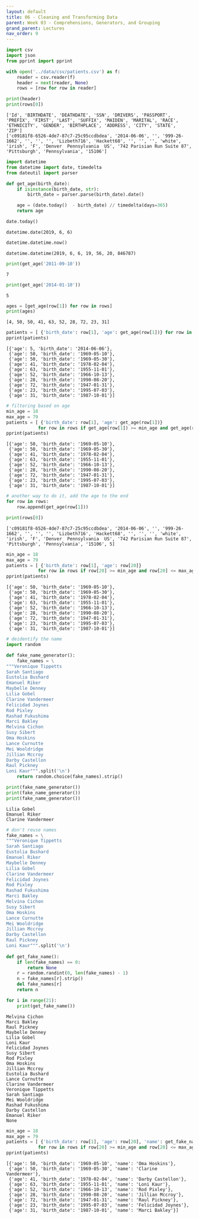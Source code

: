 ```yaml
---
layout: default
title: 06 - Cleaning and Transforming Data
parent: Week 03 - Comprehensions, Generators, and Grouping
grand_parent: Lectures
nav_order: 9
---
```



```python
import csv
import json
from pprint import pprint
```


```python
with open('../data/csv/patients.csv') as f:
    reader = csv.reader(f)
    header = next(reader, None)
    rows = [row for row in reader]

print(header)
print(rows[0])
```

    ['Id', 'BIRTHDATE', 'DEATHDATE', 'SSN', 'DRIVERS', 'PASSPORT', 'PREFIX', 'FIRST', 'LAST', 'SUFFIX', 'MAIDEN', 'MARITAL', 'RACE', 'ETHNICITY', 'GENDER', 'BIRTHPLACE', 'ADDRESS', 'CITY', 'STATE', 'ZIP']
    ['c09181f8-6526-4de7-87c7-25c95ccdbdea', '2014-06-06', '', '999-26-1662', '', '', '', 'Lizbeth716', 'Hackett68', '', '', '', 'white', 'irish', 'F', 'Denver  Pennsylvania  US', '742 Parisian Run Suite 87', 'Pittsburgh', 'Pennsylvania', '15106']



```python
import datetime
from datetime import date, timedelta
from dateutil import parser

def get_age(birth_date):
    if isinstance(birth_date, str):
        birth_date = parser.parse(birth_date).date()

    age = (date.today()  - birth_date) // timedelta(days=365)
    return age
```


```python
date.today()
```




    datetime.date(2019, 6, 6)




```python
datetime.datetime.now()
```




    datetime.datetime(2019, 6, 6, 19, 56, 20, 846787)




```python
print(get_age('2011-09-10'))
```

    7



```python
print(get_age('2014-01-10'))
```

    5



```python
ages = [get_age(row[1]) for row in rows]
print(ages)
```

    [4, 50, 50, 41, 63, 52, 28, 72, 23, 31]



```python
patients = [ {'birth_date': row[1], 'age': get_age(row[1])} for row in rows ]
pprint(patients)
```

    [{'age': 5, 'birth_date': '2014-06-06'},
     {'age': 50, 'birth_date': '1969-05-10'},
     {'age': 50, 'birth_date': '1969-05-30'},
     {'age': 41, 'birth_date': '1978-02-04'},
     {'age': 63, 'birth_date': '1955-11-01'},
     {'age': 52, 'birth_date': '1966-10-13'},
     {'age': 28, 'birth_date': '1990-08-20'},
     {'age': 72, 'birth_date': '1947-01-31'},
     {'age': 23, 'birth_date': '1995-07-03'},
     {'age': 31, 'birth_date': '1987-10-01'}]



```python
# filtering based on age
min_age = 18
max_age = 79
patients = [ {'birth_date': row[1], 'age': get_age(row[1])} 
            for row in rows if get_age(row[1]) >= min_age and get_age(row[1]) <= max_age ]
pprint(patients)
```

    [{'age': 50, 'birth_date': '1969-05-10'},
     {'age': 50, 'birth_date': '1969-05-30'},
     {'age': 41, 'birth_date': '1978-02-04'},
     {'age': 63, 'birth_date': '1955-11-01'},
     {'age': 52, 'birth_date': '1966-10-13'},
     {'age': 28, 'birth_date': '1990-08-20'},
     {'age': 72, 'birth_date': '1947-01-31'},
     {'age': 23, 'birth_date': '1995-07-03'},
     {'age': 31, 'birth_date': '1987-10-01'}]



```python
# another way to do it, add the age to the end
for row in rows:
    row.append(get_age(row[1]))
```


```python
print(rows[0])
```

    ['c09181f8-6526-4de7-87c7-25c95ccdbdea', '2014-06-06', '', '999-26-1662', '', '', '', 'Lizbeth716', 'Hackett68', '', '', '', 'white', 'irish', 'F', 'Denver  Pennsylvania  US', '742 Parisian Run Suite 87', 'Pittsburgh', 'Pennsylvania', '15106', 5]



```python
min_age = 18
max_age = 79
patients = [ {'birth_date': row[1], 'age': row[20]} 
            for row in rows if row[20] >= min_age and row[20] <= max_age ]
pprint(patients)
```

    [{'age': 50, 'birth_date': '1969-05-10'},
     {'age': 50, 'birth_date': '1969-05-30'},
     {'age': 41, 'birth_date': '1978-02-04'},
     {'age': 63, 'birth_date': '1955-11-01'},
     {'age': 52, 'birth_date': '1966-10-13'},
     {'age': 28, 'birth_date': '1990-08-20'},
     {'age': 72, 'birth_date': '1947-01-31'},
     {'age': 23, 'birth_date': '1995-07-03'},
     {'age': 31, 'birth_date': '1987-10-01'}]



```python
# deidentify the name
import random

def fake_name_generator():
    fake_names = \
"""Veronique Tippetts
Sarah Santiago
Eustolia Bushard
Emanuel Riker
Maybelle Denney
Lilia Gobel
Clarine Vandermeer
Felicidad Joynes
Rod Pixley
Rashad Fukushima
Marci Bakley
Melvina Cichon
Susy Sibert
Oma Hoskins
Lance Curnutte
Mei Wooldridge
Jillian Mccroy
Darby Castellon
Raul Pickney
Loni Kaur""".split('\n')
    return random.choice(fake_names).strip()
```


```python
print(fake_name_generator())
print(fake_name_generator())
print(fake_name_generator())
```

    Lilia Gobel
    Emanuel Riker
    Clarine Vandermeer



```python
# don't reuse names
fake_names = \
"""Veronique Tippetts
Sarah Santiago
Eustolia Bushard
Emanuel Riker
Maybelle Denney
Lilia Gobel
Clarine Vandermeer
Felicidad Joynes
Rod Pixley
Rashad Fukushima
Marci Bakley
Melvina Cichon
Susy Sibert
Oma Hoskins
Lance Curnutte
Mei Wooldridge
Jillian Mccroy
Darby Castellon
Raul Pickney
Loni Kaur""".split('\n')
    
def get_fake_name():
    if len(fake_names) == 0:
        return None
    r = random.randint(0, len(fake_names) - 1)
    n = fake_names[r].strip()
    del fake_names[r]
    return n
```


```python
for i in range(21):
    print(get_fake_name())
```

    Melvina Cichon
    Marci Bakley
    Raul Pickney
    Maybelle Denney
    Lilia Gobel
    Loni Kaur
    Felicidad Joynes
    Susy Sibert
    Rod Pixley
    Oma Hoskins
    Jillian Mccroy
    Eustolia Bushard
    Lance Curnutte
    Clarine Vandermeer
    Veronique Tippetts
    Sarah Santiago
    Mei Wooldridge
    Rashad Fukushima
    Darby Castellon
    Emanuel Riker
    None



```python
min_age = 18
max_age = 79
patients = [ {'birth_date': row[1], 'age': row[20], 'name': get_fake_name() } 
            for row in rows if row[20] >= min_age and row[20] <= max_age ]
pprint(patients)
```

    [{'age': 50, 'birth_date': '1969-05-10', 'name': 'Oma Hoskins'},
     {'age': 50, 'birth_date': '1969-05-30', 'name': 'Clarine Vandermeer'},
     {'age': 41, 'birth_date': '1978-02-04', 'name': 'Darby Castellon'},
     {'age': 63, 'birth_date': '1955-11-01', 'name': 'Loni Kaur'},
     {'age': 52, 'birth_date': '1966-10-13', 'name': 'Rod Pixley'},
     {'age': 28, 'birth_date': '1990-08-20', 'name': 'Jillian Mccroy'},
     {'age': 72, 'birth_date': '1947-01-31', 'name': 'Raul Pickney'},
     {'age': 23, 'birth_date': '1995-07-03', 'name': 'Felicidad Joynes'},
     {'age': 31, 'birth_date': '1987-10-01', 'name': 'Marci Bakley'}]



```python

```
